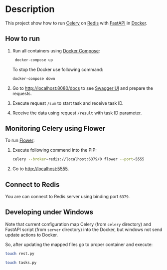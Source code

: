 # Description

This project show how to run [Celery](https://docs.celeryq.dev/) on [Redis](https://redis.io/)
with [FastAPI](https://fastapi.tiangolo.com/) in [Docker](https://www.docker.com/).

## How to run

1. Run all containers using [Docker Compose](https://docs.docker.com/compose/):

   ```bash
    docker-compose up
   ```

   To stop the Docker use following command:

   ```bash
   docker-compose down
   ```

2. Go to <http://localhost:8080/docs> to see [Swagger UI](https://swagger.io/tools/swagger-ui/)
   and prepare the requests.

3. Execute request `/sum` to start task and receive task ID.

4. Receive the data using request `/result` with task ID parameter.

## Monitoring Celery using Flower

To run [Flower](https://flower.readthedocs.io/):

1. Execute following commend into the PIP:

   ```bash
   celery --broker=redis://localhost:6379/0 flower --port=5555
   ```

2. Go to <http://localhost:5555>.

## Connect to Redis

You are can connect to Redis server using binding port `6379`.

## Developing under Windows

Note that current configuration map Celery (from `celery` directory) and FastAPI script (from
`server` directory) into the Docker, but windows not send update actions to Docker.

So, after updating the mapped files go to proper container and execute:

```bash
touch rest.py
```

```bash
touch tasks.py
```
